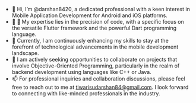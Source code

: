 - 👋 Hi, I’m @darshan8420,  a dedicated professional with a keen interest in Mobile Application Development for Android and iOS platforms.
- 👀 👀 My expertise lies in the precision of code, with a specific focus on the versatile Flutter framework and the powerful Dart programming language.
- 🌱 Currently, I am continuously enhancing my skills to stay at the forefront of technological advancements in the mobile development landscape.
- 💞️ I am actively seeking opportunities to collaborate on projects that involve Objective-Oriented Programming, particularly in the realm of backend development using languages like C++ or Java.
- 📫 For professional inquiries and collaboration discussions, please feel free to reach out to me at tiwarisudarshan84@gmail.com. I look forward to connecting with like-minded professionals in the industry.

<!---
darshan8420/darshan8420 is a ✨ special ✨ repository because its `README.md` (this file) appears on your GitHub profile.
You can click the Preview link to take a look at your changes.
--->
